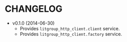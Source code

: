 CHANGELOG
=========

* v0.1.0 (2014-06-30)
    * Provides `litgroup_http_client.client` service.
    * Provides `litgroup_http_client.factory` service.